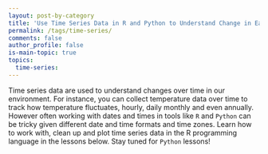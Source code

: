 ```yaml
---
layout: post-by-category
title: 'Use Time Series Data in R and Python to Understand Change in Earth Systems'
permalink: /tags/time-series/
comments: false
author_profile: false
is-main-topic: true
topics:
  time-series:
---
```


<div class='tag-landing-intro notice--success' markdown="1">

Time series data are used to understand changes over time in our environment.
For instance, you can collect temperature data over time to track how
temperature fluctuates, hourly, daily monthly and even annually. However often
working with dates and times in tools like `R` and `Python` can be tricky given 
different date and time formats and time zones. Learn how to work with, clean
up and plot time series data in the R programming language in the lessons below.
Stay tuned for `Python` lessons!
</div>
